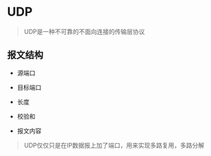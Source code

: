 # UDP

> UDP是一种不可靠的不面向连接的传输层协议

## 报文结构

- 源端口

- 目标端口

- 长度

- 校验和

- 报文内容

> UDP仅仅只是在IP数据报上加了端口，用来实现多路复用，多路分解
